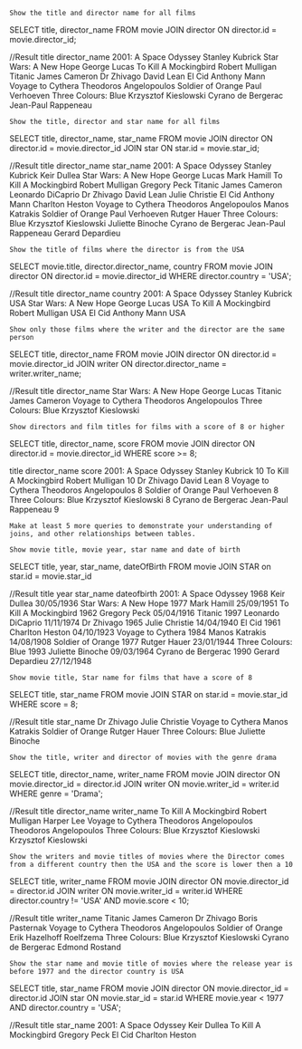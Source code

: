 
    Show the title and director name for all films
SELECT title, director_name
FROM movie
JOIN director
ON director.id = movie.director_id;

//Result
title	                director_name
2001: A Space Odyssey	Stanley Kubrick
Star Wars: A New Hope	George Lucas
To Kill A Mockingbird	Robert Mulligan
Titanic	                James Cameron
Dr Zhivago	            David Lean
El Cid	                Anthony Mann
Voyage to Cythera	    Theodoros Angelopoulos
Soldier of Orange	    Paul Verhoeven
Three Colours: Blue	    Krzysztof Kieslowski
Cyrano de Bergerac	    Jean-Paul Rappeneau

    Show the title, director and star name for all films
SELECT title, director_name, star_name
FROM movie
JOIN director
ON director.id = movie.director_id
JOIN star
ON star.id = movie.star_id;

//Result
title	                director_name	        star_name
2001: A Space Odyssey	Stanley Kubrick	        Keir Dullea
Star Wars: A New Hope	George Lucas	        Mark Hamill
To Kill A Mockingbird	Robert Mulligan	        Gregory Peck
Titanic	                James Cameron	        Leonardo DiCaprio
Dr Zhivago	            David Lean	            Julie Christie
El Cid	                Anthony Mann	        Charlton Heston
Voyage to Cythera	    Theodoros Angelopoulos	Manos Katrakis
Soldier of Orange	    Paul Verhoeven	        Rutger Hauer
Three Colours: Blue	    Krzysztof Kieslowski	Juliette Binoche
Cyrano de Bergerac	    Jean-Paul Rappeneau	    Gerard Depardieu

    Show the title of films where the director is from the USA
SELECT movie.title, director.director_name, country
FROM movie
JOIN director ON director.id = movie.director_id
WHERE director.country = 'USA';

//Result
title	                director_name	    country
2001: A Space Odyssey	Stanley Kubrick	    USA
Star Wars: A New Hope	George Lucas	    USA
To Kill A Mockingbird	Robert Mulligan	    USA
El Cid	                Anthony Mann	    USA

    Show only those films where the writer and the director are the same person
SELECT title, director_name
FROM movie
JOIN director ON director.id = movie.director_id
JOIN writer ON director.director_name = writer.writer_name;

//Result
title	                director_name
Star Wars: A New Hope	George Lucas
Titanic	                James Cameron
Voyage to Cythera	    Theodoros Angelopoulos
Three Colours: Blue	    Krzysztof Kieslowski

    Show directors and film titles for films with a score of 8 or higher
SELECT title, director_name, score
FROM movie
JOIN director ON director.id = movie.director_id
WHERE score >= 8;

title	                director_name	        score
2001: A Space Odyssey	Stanley Kubrick	        10
To Kill A Mockingbird	Robert Mulligan	        10
Dr Zhivago	            David Lean	            8
Voyage to Cythera	    Theodoros Angelopoulos	8
Soldier of Orange	    Paul Verhoeven	        8
Three Colours: Blue	    Krzysztof Kieslowski	8
Cyrano de Bergerac	    Jean-Paul Rappeneau	    9

    Make at least 5 more queries to demonstrate your understanding of joins, and other relationships between tables.

    Show movie title, movie year, star name and date of birth
SELECT title, year, star_name, dateOfBirth
FROM movie
JOIN STAR on star.id = movie.star_id

//Result
title	                year	star_name	        dateofbirth
2001: A Space Odyssey	1968	Keir Dullea	        30/05/1936
Star Wars: A New Hope	1977	Mark Hamill	        25/09/1951
To Kill A Mockingbird	1962	Gregory Peck	    05/04/1916
Titanic	                1997	Leonardo DiCaprio	11/11/1974
Dr Zhivago	            1965	Julie Christie	    14/04/1940
El Cid	                1961	Charlton Heston	    04/10/1923
Voyage to Cythera	    1984	Manos Katrakis	    14/08/1908
Soldier of Orange	    1977	Rutger Hauer	    23/01/1944
Three Colours: Blue	    1993	Juliette Binoche	09/03/1964
Cyrano de Bergerac	    1990	Gerard Depardieu	27/12/1948

    Show movie title, Star name for films that have a score of 8
SELECT title, star_name
FROM movie
JOIN STAR on star.id = movie.star_id
WHERE score = 8;

//Result
title	star_name
Dr Zhivago	Julie Christie
Voyage to Cythera	Manos Katrakis
Soldier of Orange	Rutger Hauer
Three Colours: Blue	Juliette Binoche

    Show the title, writer and director of movies with the genre drama
SELECT title, director_name, writer_name
FROM movie
JOIN director ON movie.director_id = director.id
JOIN writer ON movie.writer_id = writer.id
WHERE genre = 'Drama';

//Result
title	                director_name	        writer_name
To Kill A Mockingbird	Robert Mulligan	        Harper Lee
Voyage to Cythera	    Theodoros Angelopoulos	Theodoros Angelopoulos
Three Colours: Blue	    Krzysztof Kieslowski	Krzysztof Kieslowski

    Show the writers and movie titles of movies where the Director comes from a different country then the USA and the score is lower then a 10
SELECT
title, writer_name
FROM
movie
JOIN director ON movie.director_id = director.id
JOIN writer ON movie.writer_id = writer.id
WHERE director.country != 'USA' AND movie.score < 10;

//Result
title	                writer_name
Titanic	                James Cameron
Dr Zhivago	            Boris Pasternak
Voyage to Cythera	    Theodoros Angelopoulos
Soldier of Orange	    Erik Hazelhoff Roelfzema
Three Colours: Blue	    Krzysztof Kieslowski
Cyrano de Bergerac	    Edmond Rostand

    Show the star name and movie title of movies where the release year is before 1977 and the director country is USA
SELECT
title, star_name
FROM movie
JOIN  director ON movie.director_id = director.id
JOIN star ON movie.star_id = star.id
WHERE movie.year < 1977 AND director.country = 'USA';

//Result
title	                star_name
2001: A Space Odyssey	Keir Dullea
To Kill A Mockingbird	Gregory Peck
El Cid	                Charlton Heston